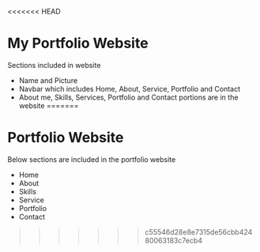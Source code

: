 <<<<<<< HEAD
# My Portfolio Website
Sections included in website
- Name and Picture
- Navbar which includes Home, About, Service, Portfolio and Contact
- About me, Skills, Services, Portfolio and Contact portions are in the website
=======
# Portfolio Website
Below sections are included in the portfolio website
- Home
- About
- Skills
- Service
- Portfolio
- Contact
>>>>>>> c55546d28e8e7315de56cbb42480063183c7ecb4
